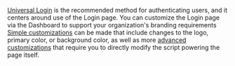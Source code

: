 [Universal Login](/universal-login) is the recommended method for authenticating users, and it centers around use of the Login page. You can customize the Login page via the Dashboard to support your organization's branding requirements [Simple customizations](/universal-login#simple-customization) can be made that include changes to the logo, primary color, or background color, as well as more [advanced customizations](/universal-login#advanced-customization) that require you to directly modify the script powering the page itself.